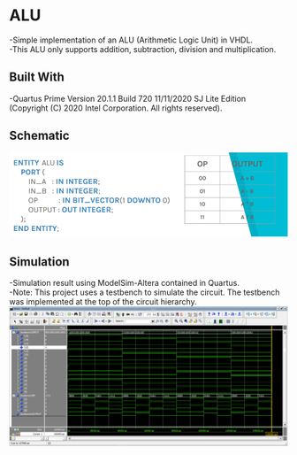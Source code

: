 # ALU
-Simple implementation of an ALU (Arithmetic Logic Unit) in VHDL.<br />
-This ALU only supports addition, subtraction, division and multiplication.

## Built With
-Quartus Prime Version 20.1.1 Build 720 11/11/2020 SJ Lite Edition<br />
(Copyright (C) 2020 Intel Corporation. All rights reserved).

## Schematic
![alt text](https://github.com/AlexandreLujan/ALU/blob/main/ALU.png?raw=true)

## Simulation
-Simulation result using ModelSim-Altera contained in Quartus.<br />
-Note: This project uses a testbench to simulate the circuit. The testbench was implemented at the top of the circuit hierarchy.<br />
![alt text](https://github.com/AlexandreLujan/MUX_16X1/blob/main/Simulation.png?raw=true)
